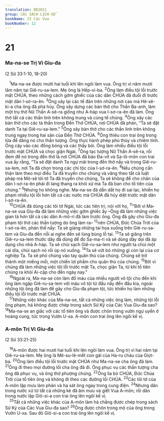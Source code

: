 ```yaml
---
translation: BD2011
group: CÁC SÁCH LỊCH-SỬ
bookName: II Các Vua 
bookNumber: 12
---
```


<div class="title"><h1>21</h1><h3>Ma-na-se Trị Vì Giu-đa</h3><p>(2 Sử 33:1-10, 18-20)</p></div>
<span class="verse 2vua_21_1"> <sup>1</sup>Ma-na-se được mười hai tuổi khi lên ngôi làm vua. Ông trị vì năm mươi lăm năm tại Giê-ru-sa-lem. Mẹ ông là Hếp-xi-ba. </span>
<span class="verse 2vua_21_2"><sup>2</sup>Ông làm điều tội lỗi trước mặt CHÚA, theo những cách gớm ghiếc của các dân CHÚA đã đuổi đi trước mặt dân I-sơ-ra-ên. </span>
<span class="verse 2vua_21_3"><sup>3</sup>Ông xây lại các tế đàn trên những nơi cao mà Hê-xê-ki-a cha ông đã phá hủy. Ông xây dựng các bàn thờ cho Thần Ba-anh, làm một trụ thờ Nữ Thần A-sê-ra giống như A-háp vua I-sơ-ra-ên đã làm. Ông thờ tất cả các thần linh trên không trung và cúng tế chúng. </span>
<span class="verse 2vua_21_4"><sup>4</sup>Ông xây các bàn thờ cho các tà thần trong Ðền Thờ CHÚA, nơi CHÚA đã phán, “Ta sẽ đặt danh Ta tại Giê-ru-sa-lem.” </span>
<span class="verse 2vua_21_5"><sup>5</sup>Ông xây bàn thờ cho các thần linh trên không trung ngay trong hai sân của Ðền Thờ CHÚA. </span>
<span class="verse 2vua_21_6"><sup>6</sup>Ông thiêu con trai ông trong lửa để dâng nó cho thần tượng. Ông thực hành phép phù thủy và chiêm tinh. Ông cậy vào các đồng bóng và các thầy bói. Ông làm nhiều điều tội lỗi trước mặt CHÚA và chọc giận Ngài. </span>
<span class="verse 2vua_21_7"><sup>7</sup>Ông tạc tượng Nữ Thần A-sê-ra, rồi đem để nó trong đền thờ là nơi CHÚA đã bảo Ða-vít và Sa-lô-môn con trai vua ấy rằng, “Ta sẽ đặt danh Ta ngự mãi trong đền thờ nầy và trong Giê-ru-sa-lem, nơi Ta đã chọn trong các chi tộc của I-sơ-ra-ên. </span>
<span class="verse 2vua_21_8"><sup>8</sup>Nếu chúng cẩn thận làm theo mọi điều Ta đã truyền cho chúng và vâng theo tất cả luật pháp mà Mô-sê tôi tớ Ta đã truyền cho chúng, Ta sẽ không để cho chân của dân I-sơ-ra-ên phải đi lang thang ra khỏi xứ mà Ta đã ban cho tổ tiên của chúng.” </span>
<span class="verse 2vua_21_9"><sup>9</sup>Nhưng họ không nghe. Ma-na-se đã dẫn dắt họ đi sai lạc, khiến họ phạm nhiều tội lỗi hơn tất cả các nước mà CHÚA đã hủy diệt trước mặt dân I-sơ-ra-ên.<br/></span>
<span class="verse 2vua_21_10"> <sup>10</sup>CHÚA đã dùng các tôi tớ Ngài, tức các tiên tri, nói với họ, </span>
<span class="verse 2vua_21_11"><sup>11</sup>“Bởi vì Ma-na-se vua Giu-đa đã làm những việc gớm ghiếc ấy –Ông đã làm những việc gian tà hơn tất cả các dân A-mô-ri đã làm trước ông. Ông đã gây cho Giu-đa phạm tội thờ các thần tượng do ông làm ra– </span>
<span class="verse 2vua_21_12"><sup>12</sup>nên CHÚA, Ðức Chúa Trời của I-sơ-ra-ên, phán thế nầy: Ta sẽ giáng những tai họa xuống trên Giê-ru-sa-lem và Giu-đa đến nỗi ai nghe đến sẽ lùng bùng lỗ tai. </span>
<span class="verse 2vua_21_13"><sup>13</sup>Ta sẽ giăng trên Giê-ru-sa-lem thước dây đã dùng để đo Sa-ma-ri và sẽ dùng dây dọi đã áp dụng cho nhà A-háp. Ta sẽ chùi sạch Giê-ru-sa-lem như người ta chùi một cái dĩa, chùi sạch nó rồi úp nó xuống. </span>
<span class="verse 2vua_21_14"><sup>14</sup>Ta sẽ vứt bỏ những gì còn lại của cơ nghiệp Ta. Ta sẽ phó chúng vào tay quân thù của chúng. Chúng sẽ trở thành một miếng mồi, một chiến lợi phẩm cho quân thù của chúng. </span>
<span class="verse 2vua_21_15"><sup>15</sup>Bởi vì chúng đã làm những việc tội lỗi trước mặt Ta, chọc giận Ta, từ khi tổ tiên chúng ra khỏi Ai-cập cho đến ngày nay.”<br/></span>
<span class="verse 2vua_21_16"> <sup>16</sup>Ngoài ra, Ma-na-se còn làm đổ máu của nhiều người vô tội cho đến khi ông làm ngập Giê-ru-sa-lem với máu vô tội từ đầu nầy đến đầu kia, ngoài những tội ông đã làm để gây cho Giu-đa phạm tội, tức khiến họ làm những điều tội lỗi trước mặt CHÚA.<br/></span>
<span class="verse 2vua_21_17"> <sup>17</sup>Những việc khác của Ma-na-se, tất cả những việc ông làm, những tội lỗi ông phạm, há không được chép trong sách Sử Ký của Các Vua Giu-đa sao? </span>
<span class="verse 2vua_21_18"><sup>18</sup>Ma-na-se an giấc với các tổ tiên ông và được chôn trong vườn ngự uyển ở hoàng cung, tức trong Vườn U-xa. A-môn con trai ông lên ngôi kế vị.<br/></span>
<div class="title"><h3>A-môn Trị Vì Giu-đa</h3><p>(2 Sử 33:21-25)</p></div>
<span class="verse 2vua_21_19"> <sup>19</sup>A-môn được hai mươi hai tuổi khi lên ngôi làm vua. Ông trị vì hai năm tại Giê-ru-sa-lem. Mẹ ông là Mê-su-lê-mết con gái của Ha-ru cháu của Giọt-ba. </span>
<span class="verse 2vua_21_20"><sup>20</sup>Ông làm điều tội lỗi trước mặt CHÚA như Ma-na-se cha ông đã làm. </span>
<span class="verse 2vua_21_21"><sup>21</sup>Ông đi theo mọi đường lối cha ông đã đi. Ông phục vụ các thần tượng cha ông đã phục vụ, và ông thờ phượng chúng. </span>
<span class="verse 2vua_21_22"><sup>22</sup>Ông lìa bỏ CHÚA, Ðức Chúa Trời của tổ tiên ông và không đi theo các đường lối CHÚA. </span>
<span class="verse 2vua_21_23"><sup>23</sup>Các tôi tớ của A-môn lập mưu làm phản và hạ sát ông ngay trong cung điện. </span>
<span class="verse 2vua_21_24"><sup>24</sup>Nhưng dân trong nước xử tử tất cả những kẻ đã âm mưu và giết Vua A-môn; rồi dân trong nước lập Giô-si-a con trai ông lên ngôi kế vị.<br/></span>
<span class="verse 2vua_21_25"> <sup>25</sup>Tất cả những việc khác của A-môn làm há chẳng được chép trong sách Sử Ký của Các Vua Giu-đa sao? </span>
<span class="verse 2vua_21_26"><sup>26</sup>Ông được chôn trong mộ của ông trong Vườn U-xa. Sau đó Giô-si-a con trai ông lên ngôi kế vị.<br/></span>

